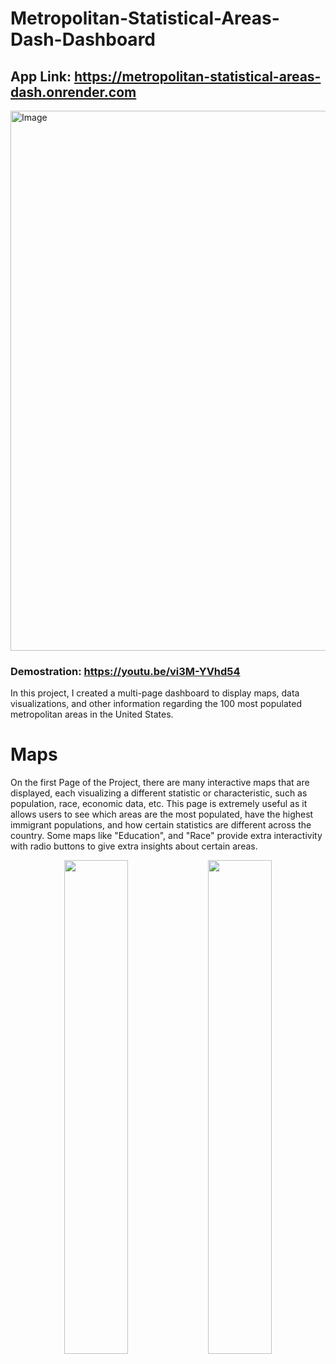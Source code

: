 # Metropolitan-Statistical-Areas-Dash-Dashboard
## App Link:  https://metropolitan-statistical-areas-dash.onrender.com

<img width="1355" height="864" alt="Image" src="https://github.com/user-attachments/assets/00c9e70e-1053-41ae-9cb0-a2510a655991" />

### Demostration: https://youtu.be/vi3M-YVhd54

In this project, I created a multi-page dashboard to display maps, data visualizations, and other information regarding the 100 most populated metropolitan areas in the United States. 

# Maps
On the first Page of the Project, there are many interactive maps that are displayed, each visualizing a different statistic or characteristic, such as population, race, economic data, etc. This page is extremely useful as it allows users to see which areas are the most populated, have the highest immigrant populations, and how certain statistics are different across the country. Some maps like "Education", and "Race" provide extra interactivity with radio buttons to give extra insights about certain areas.
<p align="center">
  <img src="https://github.com/user-attachments/assets/442aba68-4ff1-47a6-a257-637df06e50d3" width="45%" />
  <img src="https://github.com/user-attachments/assets/40b31e49-6bf6-4cfe-b2f6-454327fc4067" width="45%" />
</p>
